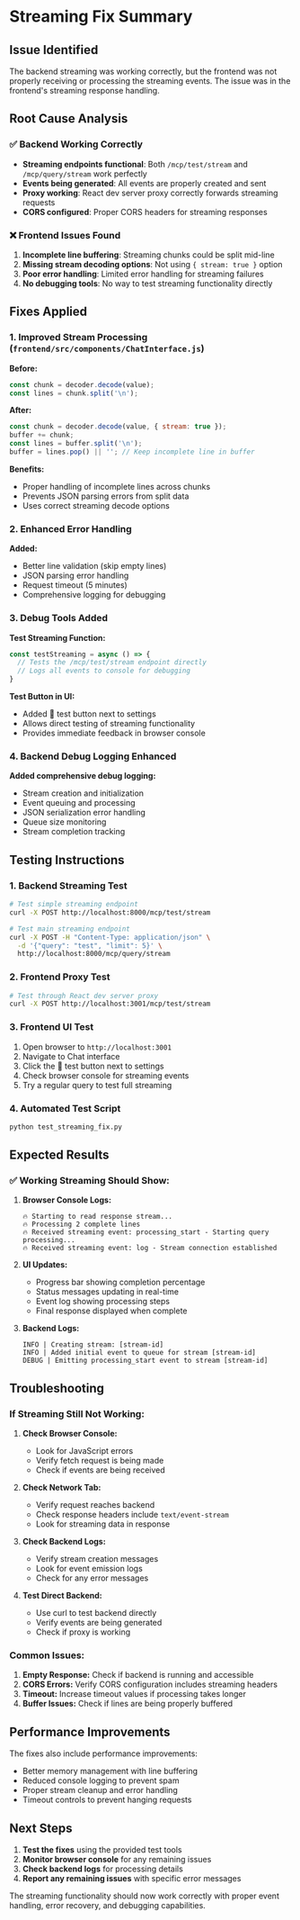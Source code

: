 # Streaming Fix Summary

## Issue Identified
The backend streaming was working correctly, but the frontend was not properly receiving or processing the streaming events. The issue was in the frontend's streaming response handling.

## Root Cause Analysis

### ✅ Backend Working Correctly
- **Streaming endpoints functional**: Both `/mcp/test/stream` and `/mcp/query/stream` work perfectly
- **Events being generated**: All events are properly created and sent
- **Proxy working**: React dev server proxy correctly forwards streaming requests
- **CORS configured**: Proper CORS headers for streaming responses

### ❌ Frontend Issues Found
1. **Incomplete line buffering**: Streaming chunks could be split mid-line
2. **Missing stream decoding options**: Not using `{ stream: true }` option
3. **Poor error handling**: Limited error handling for streaming failures
4. **No debugging tools**: No way to test streaming functionality directly

## Fixes Applied

### 1. **Improved Stream Processing** (`frontend/src/components/ChatInterface.js`)

**Before:**
```javascript
const chunk = decoder.decode(value);
const lines = chunk.split('\n');
```

**After:**
```javascript
const chunk = decoder.decode(value, { stream: true });
buffer += chunk;
const lines = buffer.split('\n');
buffer = lines.pop() || ''; // Keep incomplete line in buffer
```

**Benefits:**
- Proper handling of incomplete lines across chunks
- Prevents JSON parsing errors from split data
- Uses correct streaming decode options

### 2. **Enhanced Error Handling**

**Added:**
- Better line validation (skip empty lines)
- JSON parsing error handling
- Request timeout (5 minutes)
- Comprehensive logging for debugging

### 3. **Debug Tools Added**

**Test Streaming Function:**
```javascript
const testStreaming = async () => {
  // Tests the /mcp/test/stream endpoint directly
  // Logs all events to console for debugging
}
```

**Test Button in UI:**
- Added 🧪 test button next to settings
- Allows direct testing of streaming functionality
- Provides immediate feedback in browser console

### 4. **Backend Debug Logging Enhanced**

**Added comprehensive debug logging:**
- Stream creation and initialization
- Event queuing and processing
- JSON serialization error handling
- Queue size monitoring
- Stream completion tracking

## Testing Instructions

### 1. **Backend Streaming Test**
```bash
# Test simple streaming endpoint
curl -X POST http://localhost:8000/mcp/test/stream

# Test main streaming endpoint
curl -X POST -H "Content-Type: application/json" \
  -d '{"query": "test", "limit": 5}' \
  http://localhost:8000/mcp/query/stream
```

### 2. **Frontend Proxy Test**
```bash
# Test through React dev server proxy
curl -X POST http://localhost:3001/mcp/test/stream
```

### 3. **Frontend UI Test**
1. Open browser to `http://localhost:3001`
2. Navigate to Chat interface
3. Click the 🧪 test button next to settings
4. Check browser console for streaming events
5. Try a regular query to test full streaming

### 4. **Automated Test Script**
```bash
python test_streaming_fix.py
```

## Expected Results

### ✅ Working Streaming Should Show:
1. **Browser Console Logs:**
   ```
   🔥 Starting to read response stream...
   🔥 Processing 2 complete lines
   🔥 Received streaming event: processing_start - Starting query processing...
   🔥 Received streaming event: log - Stream connection established
   ```

2. **UI Updates:**
   - Progress bar showing completion percentage
   - Status messages updating in real-time
   - Event log showing processing steps
   - Final response displayed when complete

3. **Backend Logs:**
   ```
   INFO | Creating stream: [stream-id]
   INFO | Added initial event to queue for stream [stream-id]
   DEBUG | Emitting processing_start event to stream [stream-id]
   ```

## Troubleshooting

### If Streaming Still Not Working:

1. **Check Browser Console:**
   - Look for JavaScript errors
   - Verify fetch request is being made
   - Check if events are being received

2. **Check Network Tab:**
   - Verify request reaches backend
   - Check response headers include `text/event-stream`
   - Look for streaming data in response

3. **Check Backend Logs:**
   - Verify stream creation messages
   - Look for event emission logs
   - Check for any error messages

4. **Test Direct Backend:**
   - Use curl to test backend directly
   - Verify events are being generated
   - Check if proxy is working

### Common Issues:

1. **Empty Response:** Check if backend is running and accessible
2. **CORS Errors:** Verify CORS configuration includes streaming headers
3. **Timeout:** Increase timeout values if processing takes longer
4. **Buffer Issues:** Check if lines are being properly buffered

## Performance Improvements

The fixes also include performance improvements:
- Better memory management with line buffering
- Reduced console logging to prevent spam
- Proper stream cleanup and error handling
- Timeout controls to prevent hanging requests

## Next Steps

1. **Test the fixes** using the provided test tools
2. **Monitor browser console** for any remaining issues
3. **Check backend logs** for processing details
4. **Report any remaining issues** with specific error messages

The streaming functionality should now work correctly with proper event handling, error recovery, and debugging capabilities.
